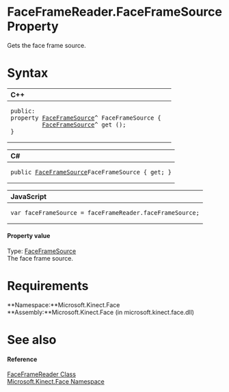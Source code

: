 FaceFrameReader.FaceFrameSource Property  
========================================  

Gets the face frame source. <span id="syntaxSection"></span>

Syntax  
======  

<table>
<colgroup>
<col width="100%" />
</colgroup>
<thead>
<tr class="header">
<th align="left">C++</th>
</tr>
</thead>
<tbody>
<tr class="odd">
<td align="left"><pre><code>public:  
property <a href="../../FaceFrameSource_Class.md">FaceFrameSource</a>^ FaceFrameSource {  
         <a href="../../FaceFrameSource_Class.md">FaceFrameSource</a>^ get ();  
}</code></pre></td>
</tr>
</tbody>
</table>

<table>
<colgroup>
<col width="100%" />
</colgroup>
<thead>
<tr class="header">
<th align="left">C#</th>
</tr>
</thead>
<tbody>
<tr class="odd">
<td align="left"><pre><code>public <a href="../../FaceFrameSource_Class.md">FaceFrameSource</a>FaceFrameSource { get; }</code></pre></td>
</tr>
</tbody>
</table>

<table>
<colgroup>
<col width="100%" />
</colgroup>
<thead>
<tr class="header">
<th align="left">JavaScript</th>
</tr>
</thead>
<tbody>
<tr class="odd">
<td align="left"><pre><code>var faceFrameSource = faceFrameReader.faceFrameSource;</code></pre></td>
</tr>
</tbody>
</table>

<span id="ID4ER"></span>
#### Property value  

Type: [FaceFrameSource](../../FaceFrameSource_Class.md)  
The face frame source.  

<span id="requirements"></span>

Requirements  
============  

**Namespace:**Microsoft.Kinect.Face  
**Assembly:**Microsoft.Kinect.Face (in microsoft.kinect.face.dll)  

<span id="ID4E3"></span>

See also  
========  

<span id="ID4E5"></span>
#### Reference  

[FaceFrameReader Class](../../FaceFrameReader_Class.md)  
 [Microsoft.Kinect.Face Namespace](../../../Kinect.Face.md)  



<!--Please do not edit the data in the comment block below.-->
<!--
TOCTitle : FaceFrameSource Property
RLTitle : FaceFrameReader.FaceFrameSource Property
KeywordK : FaceFrameSource property
KeywordK : FaceFrameReader.FaceFrameSource property
KeywordF : Microsoft.Kinect.Face.FaceFrameReader.FaceFrameSource
KeywordF : FaceFrameReader.FaceFrameSource
KeywordF : FaceFrameSource
KeywordF : Microsoft.Kinect.Face.FaceFrameReader.FaceFrameSource
KeywordA : P:Microsoft.Kinect.Face.FaceFrameReader.FaceFrameSource
AssetID : P:Microsoft.Kinect.Face.FaceFrameReader.FaceFrameSource
Locale : en-us
CommunityContent : 1
APIType : Managed
APILocation : microsoft.kinect.face.dll
APIName : Microsoft.Kinect.Face.FaceFrameReader.FaceFrameSource
TargetOS : Windows
TopicType : kbSyntax
DevLang : VB
DevLang : CSharp
DevLang : JavaScript
DevLang : C++
DocSet : K4Wv2
ProjType : K4Wv2Proj
Technology : Kinect for Windows
Product : Kinect for Windows SDK v2
productversion : 20
-->
